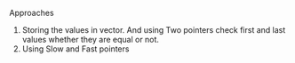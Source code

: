 Approaches
1. Storing the values in vector.
And using Two pointers check first and last values whether they are equal or not.
2. Using Slow and Fast pointers
​